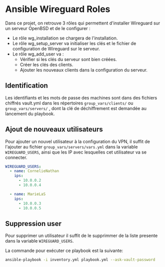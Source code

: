 # Ansible Wireguard Roles

Dans ce projet, on retrouve 3 rôles qui permettent d'installer Wireguard sur un serveur OpenBSD et de le configurer :

- Le rôle wg_installation se chargera de l'installation.
- Le rôle wg_setup_server va initialiser les clés et le fichier de configuration de Wireguard sur le serveur.
- Le rôle wg_add_user va :
  - Vérifier si les clés du serveur sont bien créées.
  - Créer les clés des clients.
  - Ajouter les nouveaux clients dans la configuration du serveur.

## Identification

Les identifiants et les mots de passe des machines sont dans des fichiers chiffrés vault.yml dans les répertoires `group_vars/clients/` ou `group_vars/servers/` , dont la clé de déchiffrement est demandée au lancement du playbook.

## Ajout de nouveaux utilisateurs

Pour ajouter un nouvel utilisateur à la configuration du VPN, il suffit de l'ajouter au fichier `group_vars/servers/vars.yml` dans la variable `WIREGUARD_USERS`, ainsi que les IP avec lesquelles cet utilisateur va se connecter.

```yml
WIREGUARD_USERS:
  - name: CornelieNathan
    ips:
      - 10.0.0.2
      - 10.0.0.4

  - name: MarieLaS 
    ips:
      - 10.0.0.3
      - 10.0.0.5
```

## Suppression user

Pour supprimer un utilisateur il suffit de le supprimmer de la liste presente dans la variable `WIREGUARD_USERS`.

La commande pour exécuter ce playbook est la suivante:

```bash
ansible-playbook -i inventory.yml playbook.yml --ask-vault-password
```

